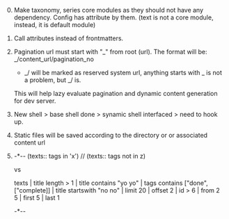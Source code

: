 0. Make taxonomy, series core modules as they should not have any dependency. Config has attribute by them.
    (text is not a core module, instead, it is default module)
1. Call attributes instead of frontmatters.

2. Pagination url must start with "_" from root (url). The format will be:
    _/content_url/pagination_no
    
    * _/ will be marked as reserved system url, anything starts with _ is not a problem, but _/ is.
    
    This will help lazy evaluate pagination and dynamic content generation
    for dev server.
    
3. New shell > base shell done > synamic shell interfaced > need to hook up.

4. Static files will be saved according to the directory or or associated content url

5.  -*--
    (texts:: tags in 'x') // (texts:: tags not in z)
    
    vs
    
    texts | title length > 1 | title contains "yo yo" | tags contains ["done", ["complete]] | title startswith "no no" | limit 20 | offset 2 | id > 6 | from 2 5 | first 5 | last 1
    
    -*--